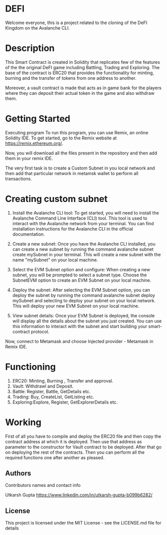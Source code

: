 # DEFI
Welcome everyone, this is a project related to the cloning of the DeFI Kingdom on the Avalanche CLI.

# Description

This Smart Contract is created in Solidity that replicates few of the features of the the original DeFI game including Battling, Trading and Exploring.
The base of the contract is ERC20 that provides the functionality for minting, burning and the transfer of tokens from one address to another.

Moreover, a vault contract is made that acts as in game bank for the players where they can deposit their actual token in the game and also withdraw them.

# Getting Started

Executing program
To run this program, you can use Remix, an online Solidity IDE. To get started, go to the Remix website at https://remix.ethereum.org/.

Now, you will download all the files present in the repository and then add them in your remix IDE.

The very first task is to create a Custom Subnet in you local network and then add that particular network in metamsk wallet to perform all transactions.

# Creating custom subnet

1. Install the Avalanche CLI tool: To get started, you will need to install the Avalanche Command Line Interface (CLI) tool. This tool is used to interact with the Avalanche network from your terminal. You can find installation instructions for the Avalanche CLI in the official documentation.

2. Create a new subnet: Once you have the Avalanche CLI installed, you can create a new subnet by running the command avalanche subnet create mySubnet in your terminal. This will create a new subnet with the name "mySubnet" on your local machine.

3. Select the EVM Subnet option and configure: When creating a new subnet, you will be prompted to select a subnet type. Choose the SubnetEVM option to create an EVM Subnet on your local machine.

4. Deploy the subnet: After selecting the EVM Subnet option, you can deploy the subnet by running the command avalanche subnet deploy mySubnet and selecting to deploy your subnet on your local network. This will deploy your new EVM Subnet on your local machine.

5. View subnet details: Once your EVM Subnet is deployed, the console will display all the details about the subnet you just created. You can use this information to interact with the subnet and start building your smart-contract protocol.

Now, connect to Metamask and choose Injected provider - Metamask in Remix IDE.

# Functioning 

1. ERC20: Minting, Burning , Transfer and approval.
2. Vault: Withdrawl and Deposit.
3. Battle: Register, Battle, GetDetails etc.
4. Trading: Buy, CreateList, GetListing etc. 
5. Exploring:Explore, Register, GetExplorerDetails etc.

# Working

First of all you have to compile and deploy the ERC20 file and then copy the contract address at which it is deployed. Then use that address as parameter to the constructor for Vault contract to be deployed. After that go on deploying the rest of the contracts. Then you can perform all the required functions one after another as pleased.

## Authors

Contributors names and contact info

Utkarsh Gupta
https://www.linkedin.com/in/utkarsh-gupta-b099b6282/


## License

This project is licensed under the MIT License - see the LICENSE.md file for details
